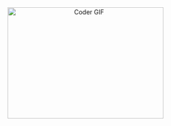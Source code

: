 <div id="header" align="center">
  <img alt="Coder GIF" height=250 width=350 src="https://magiccopy.xyz/assets/images/hadder.gif" />
</div>
